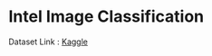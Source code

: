 # Intel Image Classification
Dataset Link : <a href="https://www.kaggle.com/datasets/puneet6060/intel-image-classification">Kaggle</a>
